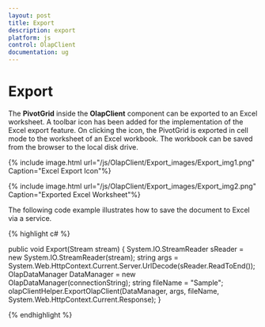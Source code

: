 ```yaml
---
layout: post
title: Export
description: export
platform: js
control: OlapClient
documentation: ug
---
```


# Export

The **PivotGrid** inside the **OlapClient** component can be exported to an Excel worksheet. A toolbar icon has been added for the implementation of the Excel export feature. On clicking the icon, the PivotGrid is exported in cell mode to the worksheet of an Excel workbook. The workbook can be saved from the browser to the local disk drive.

{% include image.html url="/js/OlapClient/Export_images/Export_img1.png" Caption="Excel Export Icon"%}

{% include image.html url="/js/OlapClient/Export_images/Export_img2.png" Caption="Exported Excel Worksheet"%}

The following code example illustrates how to save the document to Excel via a service.

{% highlight c# %}

public void Export(Stream stream)
 {
System.IO.StreamReader sReader = new System.IO.StreamReader(stream);
string args = System.Web.HttpContext.Current.Server.UrlDecode(sReader.ReadToEnd());
OlapDataManager DataManager = new OlapDataManager(connectionString);
string fileName = "Sample";
olapClientHelper.ExportOlapClient(DataManager, args, fileName, System.Web.HttpContext.Current.Response);
}

{% endhighlight %}



